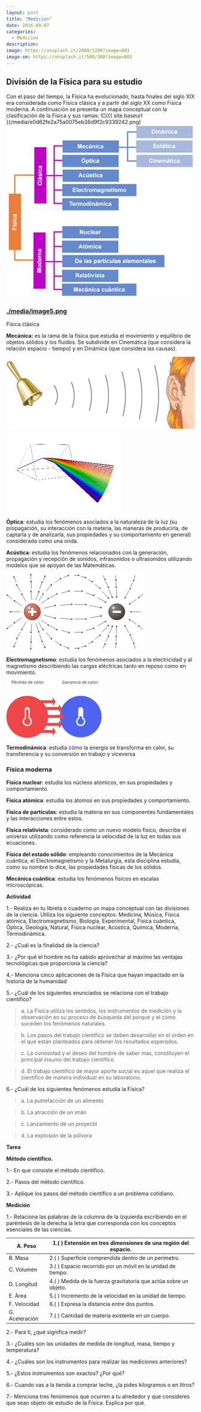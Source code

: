```yaml
---
layout: post
title: "Medicion"
date: 2016-09-07
categories:
  - Medicion
description: 
image: https://unsplash.it/2000/1200?image=803
image-sm: https://unsplash.it/500/300?image=803
---
```

División de la Física para su estudio
-------------------------------------

Con el paso del tiempo, la Física ha evolucionado, hasta finales del siglo XIX
era considerada como Física clásica y a partir del siglo XX como Física moderna.
A continuación se presenta un mapa conceptual con la clasificación de la Física
y sus ramas:
![]({{ site.baseurl }}/media/e0d62fe2a75a0075eb36d9f2c9339242.png)
![Resultado de imagen para ramas fisica](media/e0d62fe2a75a0075eb36d9f2c9339242.png)

### [./media/image5.png](./media/image5.png)

Física clásica

**Mecánica:** es la rama de la física que estudia el movimiento y equilibrio de
objetos sólidos y los fluidos. Se subdivide en Cinemática (que considera la
relación espacio - tiempo) y en Dinámica (que considera las causas).

![](media/1c0dfaf9fa313a7398b1bc6a434159d8.png)

![](media/10a3fdb19540d0f0afbc60244a53bba9.png)

**Óptica**: estudia los fenómenos asociados a la naturaleza de la luz (su
propagación, su interacción con la materia, las maneras de producirla, de
captarla y de analizarla, sus propiedades y su comportamiento en general)
considerada como una onda.

**Acústica**: estudia los fenómenos relacionados con la generación, propagación
y recepción de sonidos, infrasonidos o ultrasonidos utilizando modelos que se
apoyan de las Matemáticas.

![](media/ad45df67ada4be999550ba98209dc867.png)

**Electromagnetismo**: estudia los fenómenos asociados a la electricidad y al
magnetismo describiendo las cargas eléctricas tanto en reposo como en
movimiento.

![](media/981ebee76a4bb9b108320e1fb5af4856.png)

**Termodinámica**: estudia cómo la energía se transforma en calor, su
transferencia y su conversión en trabajo y viceversa

### Física moderna 

**Física nuclear**: estudia los núcleos atómicos, en sus propiedades y
comportamiento.

**Física atómica**: estudia los átomos en sus propiedades y comportamiento.

**Física de partículas**: estudia la materia en sus componentes fundamentales y
las interacciones entre estos.

**Física relativista**: considerado como un nuevo modelo físico, describe el
universo utilizando como referencia la velocidad de la luz en todas sus
ecuaciones.

**Física del estado sólido**: empleando conocimientos de la Mecánica cuántica,
el Electromagnetismo y la Metalurgia, esta disciplina estudia, como su nombre lo
dice, las propiedades físicas de los sólidos.

**Mecánica cuántica**: estudia los fenómenos físicos en escalas microscópicas.

**Actividad**

1.- Realiza en tu libreta o cuaderno un mapa conceptual con las divisiones de la
ciencia. Utiliza los siguiente conceptos: Medicina, Música, Física atómica,
Electromagnetismo, Biología, Experimental, Física cuántica, Óptica, Geología,
Natural, Física nuclear, Acústica, Química, Moderna, Termodinámica.

2.- ¿Cuál es la finalidad de la ciencia?

3.- ¿Por qué el hombre no ha sabido aprovechar al máximo las ventajas
tecnológicas que proporciona la ciencia?

4.- Menciona cinco aplicaciones de la Física que hayan impactado en la historia
de la humanidad

5.- ¿Cuál de los siguientes enunciados se relaciona con el trabajo científico?

>   a. La Física utiliza los sentidos, los instrumentos de medición y la
>   observación en su proceso de búsqueda del porqué y el cómo suceden los
>   fenómenos naturales.

>   b. Los pasos del trabajo científico se deben desarrollar en el orden en el
>   que están planteados para obtener los resultados esperados.

>   c. La curiosidad y el deseo del hombre de saber más, constituyen el
>   principal insumo del trabajo científico.

>   d. El trabajo científico de mayor aporte social es aquel que realiza el
>   científico de manera individual en su laboratorio.

6.- ¿Cuál de los siguientes fenómenos estudia la Física?

>   a. La putrefacción de un alimento

>   b. La atracción de un imán

>   c. Lanzamiento de un proyectil

>   d. La explosión de la pólvora

**Tarea**

**Método científico.**

1.- En que consiste el método científico.

2.- Pasos del método científico.

3.- Aplique los pasos del método científico a un problema cotidiano.

**Medición**

1.- Relaciona las palabras de la columna de la izquierda escribiendo en el
paréntesis de la derecha la letra que corresponda con los conceptos esenciales
de las ciencias.

| A. Peso        | 1.( ) Extensión en tres dimensiones de una región del espacio.    |
|----------------|-------------------------------------------------------------------|
| B. Masa        | 2.( ) Superficie comprendida dentro de un perímetro.              |
| C. Volumen     | 3.( ) Espacio recorrido por un móvil en la unidad de tiempo.      |
| D. Longitud    | 4.( ) Medida de la fuerza gravitatoria que actúa sobre un objeto. |
| E. Área        | 5.( ) Incremento de la velocidad en la unidad de tiempo.          |
| F. Velocidad   | 6.( ) Expresa la distancia entre dos puntos.                      |
| G. Aceleración | 7.( ) Cantidad de materia existente en un cuerpo.                 |

2.- Para ti, ¿qué significa medir?

3.- ¿Cuáles son las unidades de medida de longitud, masa, tiempo y temperatura?

4.- ¿Cuáles son los instrumentos para realizar las mediciones anteriores?

5.- ¿Estos instrumentos son exactos? ¿Por qué?

6.- Cuando vas a la tienda a comprar leche, ¿la pides kilogramos o en litros?

7.- Menciona tres fenómenos que ocurren a tu alrededor y que consideres que sean
objeto de estudio de la Física. Explica por qué.
